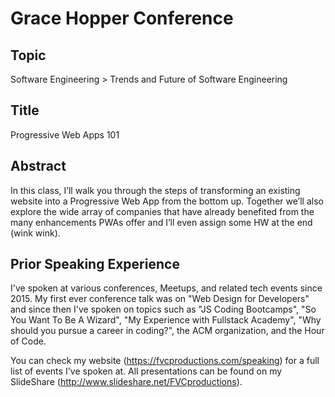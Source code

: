 # Grace Hopper Conference

## Topic

Software Engineering > Trends and Future of Software Engineering

## Title

Progressive Web Apps 101

## Abstract

In this class, I’ll walk you through the steps of transforming an existing website into a Progressive Web App from the bottom up. Together we’ll also explore the wide array of companies that have already benefited from the many enhancements PWAs offer and I’ll even assign some HW at the end (wink wink).

## Prior Speaking Experience

I've spoken at various conferences, Meetups, and related tech events since 2015. My first ever conference talk was on "Web Design for Developers" and since then I've spoken on topics such as "JS Coding Bootcamps", "So You Want To Be A Wizard", "My Experience with Fullstack Academy", "Why should you pursue a career in coding?", the ACM organization, and the Hour of Code.

You can check my website (https://fvcproductions.com/speaking) for a full list of events I've spoken at. All presentations can be found on my SlideShare (http://www.slideshare.net/FVCproductions).
